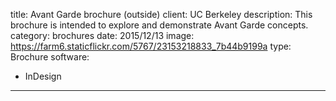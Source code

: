 title: Avant Garde brochure (outside)
client: UC Berkeley
description: This brochure is intended to explore and demonstrate Avant Garde concepts.
category: brochures
date: 2015/12/13
image: https://farm6.staticflickr.com/5767/23153218833_7b44b9199a
type: Brochure
software:
- InDesign
---
